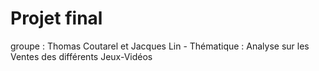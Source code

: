 # Projet final 
groupe : Thomas Coutarel et Jacques Lin  - Thématique : Analyse sur les Ventes des différents Jeux-Vidéos
